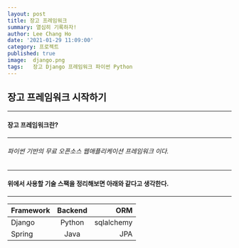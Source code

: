 ```yaml
---
layout: post
title: 장고 프레임워크
summary: 열심히 기록하자!
author: Lee Chang Ho
date: '2021-01-29 11:09:00'
category: 프로젝트
published: true
image:  django.png
tags:   장고 Django 프레임워크 파이썬 Python
---
```


## 장고 프레임워크 시작하기

---
#### 장고 프레임워크란?
---
###### 파이썬 기반의 무료 오픈소스 웹애플리케이션 프레임워크 이다.

---
#### 위에서 사용할 기술 스팩을 정리해보면 아래와 같다고 생각한다.
---
Framework | Backend | ORM  
---|:---:|---:  
Django | Python | sqlalchemy  
Spring| Java | JPA  

<!--stackedit_data:
eyJoaXN0b3J5IjpbNDc0MTkwNDA5LDEzOTQ1NTY0ODEsMTE3ND
E3NjQwLC0yMTQ2NTgyNzg0LC02MzgxMzA0MTddfQ==
-->